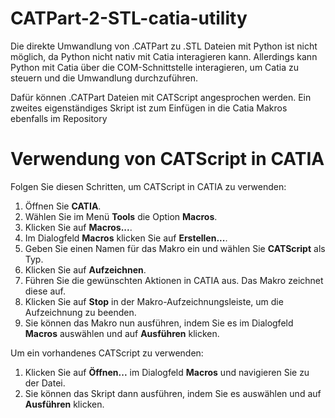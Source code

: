 # CATPart-2-STL-catia-utility

Die direkte Umwandlung von .CATPart zu .STL Dateien mit Python ist nicht möglich, da Python nicht nativ mit Catia interagieren kann. Allerdings kann Python mit Catia über die COM-Schnittstelle interagieren, um Catia zu steuern und die Umwandlung durchzuführen.


Dafür können .CATPart Dateien mit CATScript angesprochen werden. Ein zweites eigenständiges Skript ist zum Einfügen in die Catia Makros ebenfalls im Repository

# Verwendung von CATScript in CATIA

Folgen Sie diesen Schritten, um CATScript in CATIA zu verwenden:

1. Öffnen Sie **CATIA**.
2. Wählen Sie im Menü **Tools** die Option **Macros**.
3. Klicken Sie auf **Macros...**.
4. Im Dialogfeld **Macros** klicken Sie auf **Erstellen...**.
5. Geben Sie einen Namen für das Makro ein und wählen Sie **CATScript** als Typ.
6. Klicken Sie auf **Aufzeichnen**.
7. Führen Sie die gewünschten Aktionen in CATIA aus. Das Makro zeichnet diese auf.
8. Klicken Sie auf **Stop** in der Makro-Aufzeichnungsleiste, um die Aufzeichnung zu beenden.
9. Sie können das Makro nun ausführen, indem Sie es im Dialogfeld **Macros** auswählen und auf **Ausführen** klicken.

Um ein vorhandenes CATScript zu verwenden:

1. Klicken Sie auf **Öffnen...** im Dialogfeld **Macros** und navigieren Sie zu der Datei.
2. Sie können das Skript dann ausführen, indem Sie es auswählen und auf **Ausführen** klicken.

